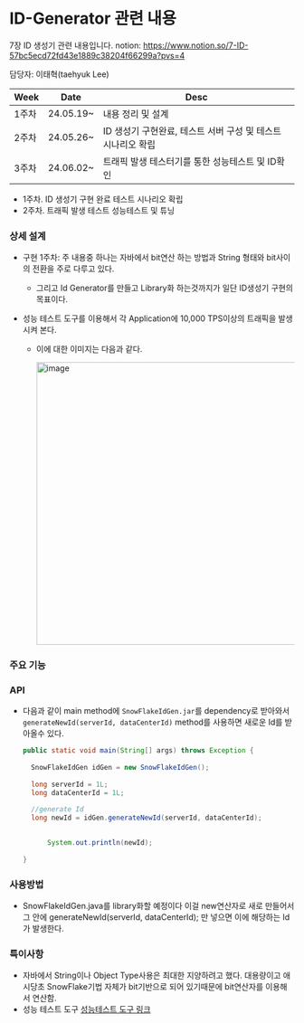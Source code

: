 # ID-Generator 관련 내용

7장 ID 생성기 관련 내용입니다.
notion: https://www.notion.so/7-ID-57bc5ecd72fd43e1889c38204f66299a?pvs=4

담당자: 이태혁(taehyuk Lee)  

|Week|Date|Desc|
|------|---|---|
|1주차|24.05.19~|내용 정리 및 설계|
|2주차|24.05.26~|ID 생성기 구현완료, 테스트 서버 구성 및 테스트 시나리오 확립|
|3주차|24.06.02~|트래픽 발생 테스터기를 통한 성능테스트 및 ID확인|

- 1주차. ID 생성기 구현 완료 테스트 시나리오 확립
- 2주차. 트래픽 발생 테스트 성능테스트 및 튜닝 

### 상세 설계  
- 구현 1주차: 주 내용중 하나는 자바에서 bit연산 하는 방법과 String 형태와 bit사이의 전환을 주로 다루고 있다.
  - 그리고 Id Generator를 만들고 Library화 하는것까지가 일단 ID생성기 구현의 목표이다.
 
- 성능 테스트 도구를 이용해서 각 Application에 10,000 TPS이상의 트래픽을 발생시켜 본다.
  - 이에 대한 이미지는 다음과 같다.

    <img width="954" alt="image" src="https://github.com/0-0-man-hour/7.ID-Generator/assets/89365465/e41e4553-02ac-4f5d-92c0-a95409156dea" width=350 height=500>
    </img>
     

### 주요 기능


### API
- 다음과 같이 main method에 ```SnowFlakeIdGen.jar```를 dependency로 받아와서 ```generateNewId(serverId, dataCenterId)``` method를 사용하면 새로운 Id를 받아올수 있다.

  ``` java
  public static void main(String[] args) throws Exception {
    
    SnowFlakeIdGen idGen = new SnowFlakeIdGen();
    
    long serverId = 1L;
    long dataCenterId = 1L;

    //generate Id
    long newId = idGen.generateNewId(serverId, dataCenterId);
        
        
        System.out.println(newId);
       
  }
  ```


### 사용방법
- SnowFlakeIdGen.java를 library화할 예정이다 이걸 new연산자로 새로 만들어서 그 안에 generateNewId(serverId, dataCenterId); 만 넣으면 이에 해당하는 Id가 발생한다.


### 특이사항
- 자바에서 String이나 Object Type사용은 최대한 지양하려고 했다. 대용량이고 애시당초 SnowFlake기법 자체가 bit기반으로 되어 있기때문에 bit연산자를 이용해서 연산함.
- 성능 테스트 도구 <a href="https://www.lesstif.com/software-architect/wrk-modern-http-bench-marking-tool-106856711.html"> 성능테스트 도구 링크 </a>

